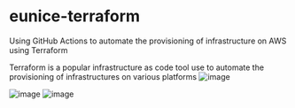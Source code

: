 # eunice-terraform

Using GitHub Actions to automate the provisioning of infrastructure on AWS using Terraform

Terraform is a popular infrastructure as code tool use to automate the provisioning of infrastructures on various platforms
![image](https://user-images.githubusercontent.com/90851478/235201437-af665019-4677-4a37-8d23-0cf6f918979c.png)

![image](https://user-images.githubusercontent.com/90851478/235201582-3eda5bdc-2c1d-4306-9bd8-0956c6f0feaf.png)
![image](https://user-images.githubusercontent.com/90851478/235201809-6319f40f-fd3e-474c-b249-b12c4fda7322.png)
